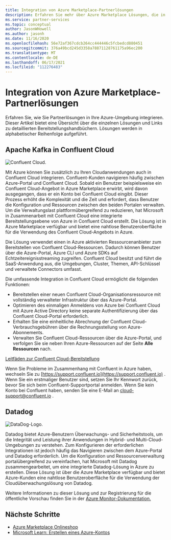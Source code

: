 ```yaml
---
title: Integration von Azure Marketplace-Partnerlösungen
description: Erfahren Sie mehr über Azure Marketplace Lösungen, die in Ihre Azure-Umgebung integriert werden können, und erhalten Sie einen Link zu Bereitstellungsanleitungen von Microsoft-Partnern.
ms.service: partner-services
ms.topic: conceptual
author: JasonWHowell
ms.author: jasonh
ms.date: 11/16/2020
ms.openlocfilehash: 56e72af367cdcb264cc444446c5fcbedcd880451
ms.sourcegitcommit: 376a49bcd245d3358a78871128761175a96ec200
ms.translationtype: MT
ms.contentlocale: de-DE
ms.lasthandoff: 06/17/2021
ms.locfileid: "112276483"
---
```

# <a name="azure-marketplace-partner-integrations"></a>Integration von Azure Marketplace-Partnerlösungen

Erfahren Sie, wie Sie Partnerlösungen in Ihre Azure-Umgebung integrieren. Dieser Artikel bietet eine Übersicht über die einzelnen Lösungen und Links zu detaillierten Bereitstellungshandbüchern. Lösungen werden in alphabetischer Reihenfolge aufgeführt. 

## <a name="apache-kafka-on-confluent-cloud"></a>Apache Kafka in Confluent Cloud

![Confluent Cloud.](./media/partners/confluent-cloud.png)

Mit Azure können Sie zusätzlich zu Ihren Cloudanwendungen auch in Confluent Cloud integrieren. Confluent-Kunden navigieren häufig zwischen Azure-Portal und Confluent Cloud. Sobald ein Benutzer beispielsweise ein Confluent Cloud-Angebot in Azure Marketplace erwirbt, wird davon ausgegangen, dass er ein Konto bei Confluent Cloud eingibt. Dieser Prozess erhöht die Komplexität und die Zeit und erfordert, dass Benutzer die Konfiguration und Ressourcen zwischen den beiden Portalen verwalten. Um die Verwaltungslast plattformübergreifend zu reduzieren, hat Microsoft in Zusammenarbeit mit Confluent Cloud eine integrierte Bereitstellungsebene von Azure in Confluent Cloud erstellt. Die Lösung ist in Azure Marketplace verfügbar und bietet eine nahtlose Benutzeroberfläche für die Verwendung des Confluent Cloud-Angebots in Azure.

Die Lösung verwendet einen in Azure aktivierten Ressourcenanbieter zum Bereitstellen von Confluent Cloud-Ressourcen. Dadurch können Benutzer über die Azure-Portal, Azure CLI und Azure SDKs auf Echtzeitereignisstreaming zugreifen. Confluent Cloud besitzt und führt die SaaS-Anwendung aus, die Umgebungen, Cluster, Themen, API-Schlüssel und verwaltete Connectors umfasst.

Die umfassende Integration in Confluent Cloud ermöglicht die folgenden Funktionen:

- Bereitstellen einer neuen Confluent Cloud-Organisationsressource mit vollständig verwalteter Infrastruktur über das Azure-Portal.
- Optimieren des einmaligen Anmeldens von Azure bei Confluent Cloud mit Azure Active Directory keine separate Authentifizierung über das Confluent Cloud-Portal erforderlich.
- Erhalten Sie eine einheitliche Abrechnung der Confluent Cloud-Verbrauchsgebühren über die Rechnungsstellung von Azure-Abonnements.
- Verwalten Sie Confluent Cloud-Ressourcen über die Azure-Portal, und verfolgen Sie sie neben Ihren Azure-Ressourcen auf der Seite **Alle Ressourcen** nach.

[Leitfäden zur Confluent Cloud-Bereitstellung](https://docs.confluent.io/current/cloud/marketplace/index.html)

Wenn Sie Probleme im Zusammenhang mit Confluent in Azure haben, wechseln Sie zu [https://support.confluent.io](https://support.confluent.io) . Wenn Sie ein erstmaliger Benutzer sind, setzen Sie Ihr Kennwort zurück, bevor Sie sich beim Confluent-Supportportal anmelden. Wenn Sie kein Konto bei Confluent haben, senden Sie eine E-Mail an [cloud-support@confluent.io](mailto:cloud-support@confluent.io) .

## <a name="datadog"></a>Datadog

![DataDog-Logo.](./media/partners/datadog.png)

Datadog bietet Azure-Benutzern Überwachungs- und Sicherheitstools, um die Integrität und Leistung ihrer Anwendungen in Hybrid- und Multi-Cloud-Umgebungen zu verstehen. Zum Konfigurieren der erforderlichen Integrationen ist jedoch häufig das Navigieren zwischen dem Azure-Portal und Datadog erforderlich. Um die Konfiguration und Ressourcenverwaltung portalübergreifend zu vereinfachen, hat Microsoft mit Datadog zusammengearbeitet, um eine integrierte Datadog-Lösung in Azure zu erstellen. Diese Lösung ist über die Azure Marketplace verfügbar und bietet Azure-Kunden eine nahtlose Benutzeroberfläche für die Verwendung der Cloudüberwachungslösung von Datadog.

Weitere Informationen zu dieser Lösung und zur Registrierung für die öffentliche Vorschau finden Sie in der [Azure Monitor-Dokumentation.](/azure/azure-monitor/platform/partners#datadog)

## <a name="next-steps"></a>Nächste Schritte

- [Azure Marketplace Onlineshop](https://azure.microsoft.com/marketplace/)
- [Microsoft Learn: Erstellen eines Azure-Kontos](/learn/modules/create-an-azure-account/)
